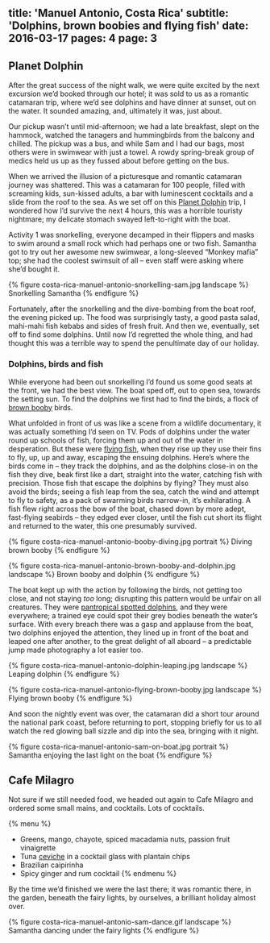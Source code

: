title: 'Manuel Antonio, Costa Rica'
subtitle: 'Dolphins, brown boobies and flying fish'
date: 2016-03-17
pages: 4
page: 3
---

## Planet Dolphin

After the great success of the night walk, we were quite excited by the next excursion we’d booked through our hotel; it was sold to us as a romantic catamaran trip, where we’d see dolphins and have dinner at sunset, out on the water. It sounded amazing, and, ultimately it was, just about.

Our pickup wasn’t until mid-afternoon; we had a late breakfast, slept on the hammock, watched the tanagers and hummingbirds from the balcony and chilled. The pickup was a bus, and while Sam and I had our bags, most others were in swimwear with just a towel. A rowdy spring-break group of medics held us up as they fussed about before getting on the bus.

When we arrived the illusion of a picturesque and romantic catamaran journey was shattered. This was a catamaran for 100 people, filled with screaming kids, sun-kissed adults, a bar with luminescent cocktails and a slide from the roof to the sea. As we set off on this [Planet Dolphin](http://planetdolphin.com/?page_id=960) trip, I wondered how I’d survive the next 4 hours, this was a horrible touristy nightmare; my delicate stomach swayed left-to-right with the boat.

Activity 1 was snorkelling, everyone decamped in their flippers and masks to swim around a small rock which had perhaps one or two fish. Samantha got to try out her awesome new swimwear, a long-sleeved “Monkey mafia” top; she had the coolest swimsuit of all – even staff were asking where she’d bought it.

{% figure costa-rica-manuel-antonio-snorkelling-sam.jpg landscape %}
Snorkelling Samantha
{% endfigure %}

Fortunately, after the snorkelling and the dive-bombing from the boat roof, the evening picked up. The food was surprisingly tasty, a good pasta salad, mahi-mahi fish kebabs and sides of fresh fruit. And then we, eventually, set off to find some dolphins. Until now I’d regretted the whole thing, and had thought this was a terrible way to spend the penultimate day of our holiday.

### Dolphins, birds and fish

While everyone had been out snorkelling I’d found us some good seats at the front, we had the best view. The boat sped off, out to open sea, towards the setting sun. To find the dolphins we first had to find the birds, a flock of [brown booby](https://en.wikipedia.org/wiki/Brown_booby) birds.

What unfolded in front of us was like a scene from a wildlife documentary, it was actually something I’d seen on TV. Pods of dolphins under the water round up schools of fish, forcing them up and out of the water in desperation. But these were [flying fish](https://en.wikipedia.org/wiki/Flying_fish), when they rise up they use their fins to fly, up, up and away, escaping the ensuing dolphins. Here’s where the birds come in – they track the dolphins, and as the dolphins close-in on the fish they dive, beak first like a dart, straight into the water, catching fish with precision. Those fish that escape the dolphins by flying? They must also avoid the birds; seeing a fish leap from the sea, catch the wind and attempt to fly to safety, as a pack of swarming birds narrow-in, it’s exhilarating. A fish flew right across the bow of the boat, chased down by more adept, fast-flying seabirds – they edged ever closer, until the fish cut short its flight and returned to the water, this one presumably survived.

{% figure costa-rica-manuel-antonio-booby-diving.jpg portrait %}
Diving brown booby
{% endfigure %}

{% figure costa-rica-manuel-antonio-brown-booby-and-dolphin.jpg landscape %}
Brown booby and dolphin
{% endfigure %}

The boat kept up with the action by following the birds, not getting too close, and not staying _too_ long; disrupting this pattern would be unfair on all creatures. They were [pantropical spotted dolphins](https://en.wikipedia.org/wiki/Pantropical_spotted_dolphin), and they were everywhere; a trained eye could spot their grey bodies beneath the water’s surface. With every breach there was a gasp and applause from the boat, two dolphins enjoyed the attention, they lined up in front of the boat and leaped one after another, to the great delight of all aboard – a predictable jump made photography a lot easier too.

{% figure costa-rica-manuel-antonio-dolphin-leaping.jpg landscape %}
Leaping dolphin
{% endfigure %}

{% figure costa-rica-manuel-antonio-flying-brown-booby.jpg landscape %}
Flying brown booby
{% endfigure %}

And soon the nightly event was over, the catamaran did a short tour around the national park coast, before returning to port, stopping briefly for us to all watch the red glowing ball sizzle and dip into the sea, bringing with it night.

{% figure costa-rica-manuel-antonio-sam-on-boat.jpg portrait %}
Samantha enjoying the last light on the boat
{% endfigure %}

## Cafe Milagro

Not sure if we still needed food, we headed out again to Cafe Milagro and ordered some small mains, and cocktails. Lots of cocktails.

{% menu %}
* Greens, mango, chayote, spiced macadamia nuts, passion fruit vinaigrette
* Tuna [ceviche](https://en.wikipedia.org/wiki/Ceviche) in a cocktail glass with plantain chips
* Brazilian caipirinha
* Spicy ginger and rum cocktail
{% endmenu %}

By the time we’d finished we were the last there; it was romantic there, in the garden, beneath the fairy lights, by ourselves, a brilliant holiday almost over.

{% figure costa-rica-manuel-antonio-sam-dance.gif landscape %}
Samantha dancing under the fairy lights
{% endfigure %}
